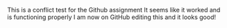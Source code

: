 This is a conflict test for the Github assignment
It seems like it worked and is functioning properly
I am now on GitHub editing this and it looks good!
